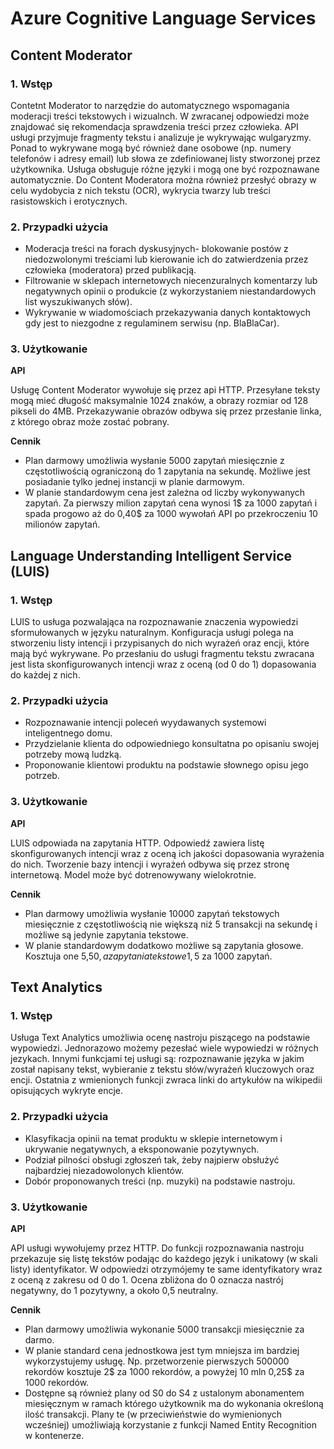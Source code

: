 # Azure Cognitive Language Services

## Content Moderator

### 1. Wstęp
Contetnt Moderator to narzędzie do automatycznego wspomagania moderacji treści tekstowych i wizualnch. 
W zwracanej odpowiedzi może znajdować się rekomendacja sprawdzenia treści przez człowieka.
API usługi przyjmuje fragmenty tekstu i analizuje je wykrywając  wulgaryzmy.
Ponad to wykrywane mogą być również dane osobowe (np. numery telefonów i adresy email) lub słowa ze zdefiniowanej listy stworzonej przez użytkownika.
Usługa obsługuje różne języki i mogą one być rozpoznawane automatycznie.
Do Content Moderatora można również przesłyć obrazy w celu wydobycia z nich tekstu (OCR), wykrycia twarzy lub treści rasistowskich i erotycznych.

### 2. Przypadki użycia

* Moderacja treści na forach dyskusyjnych- blokowanie postów z niedozwolonymi treściami lub kierowanie ich do zatwierdzenia przez człowieka (moderatora) przed publikacją.
* Filtrowanie w sklepach internetowych niecenzuralnych komentarzy lub negatywnych opinii o produkcie (z wykorzystaniem niestandardowych list wyszukiwanych słów).
* Wykrywanie w wiadomościach przekazywania danych kontaktowych gdy jest to niezgodne z regulaminem serwisu (np. BlaBlaCar).

### 3. Użytkowanie

**API**

Usługę Content Moderator wywołuje się przez api HTTP. Przesyłane teksty mogą mieć długość maksymalnie 1024 znaków, a obrazy rozmiar od 128 pikseli do 4MB. Przekazywanie obrazów odbywa się przez przesłanie linka, z którego obraz może zostać pobrany.

**Cennik**

* Plan darmowy umożliwia wysłanie 5000 zapytań miesięcznie z częstotliwością ograniczoną do 1 zapytania na sekundę. Możliwe jest posiadanie tylko jednej instancji w planie darmowym.
* W planie standardowym cena jest zależna od liczby wykonywanych zapytań. Za pierwszy milion zapytań cena wynosi 1$ za 1000 zapytań i spada progowo aż do 0,40$ za 1000 wywołań API po przekroczeniu 10 milionów zapytań.

## Language Understanding Intelligent Service (LUIS)

### 1. Wstęp

LUIS to usługa pozwalająca na rozpoznawanie znaczenia wypowiedzi sformułowanych w języku naturalnym. 
Konfiguracja usługi polega na stworzeniu listy intencji i przypisanych do nich wyrażeń oraz encji, które mają być wykrywane.
Po przesłaniu do usługi fragmentu tekstu zwracana jest lista skonfigurowanych intencji wraz z oceną (od 0 do 1) dopasowania do każdej z nich. 

### 2. Przypadki użycia

* Rozpoznawanie intencji poleceń wyydawanych systemowi inteligentnego domu.
* Przydzielanie klienta do odpowiedniego konsultatna po opisaniu swojej potrzeby mową ludzką.
* Proponowanie klientowi produktu na podstawie słownego opisu jego potrzeb.

### 3. Użytkowanie

**API**

LUIS odpowiada na zapytania HTTP. Odpowiedź zawiera listę skonfigurowanych intencji wraz z oceną ich jakości dopasowania wyrażenia do nich.
Tworzenie bazy intencji i wyrażeń odbywa się przez stronę internetową.
Model może być dotrenowywany wielokrotnie.

**Cennik**

* Plan darmowy umożliwia wysłanie 10000 zapytań tekstowych miesięcznie z częstotliwością nie większą niż 5 transakcji  na sekundę i możliwe są jedynie zapytania tekstowe.
* W planie standardowym dodatkowo możliwe są zapytania głosowe. Kosztuja one 5,50$, a zapytania tekstowe 1,5$ za 1000 zapytań.

## Text Analytics

### 1. Wstęp

Usługa Text Analytics umożliwia ocenę nastroju piszącego na podstawie wypowiedzi. 
Jednorazowo możemy pezesłać wiele wypowiedzi w różnych jezykach.
Innymi funkcjami tej usługi są: rozpoznawanie języka w jakim został napisany tekst, wybieranie z tekstu słów/wyrażeń kluczowych oraz encji.
Ostatnia z wmienionych funkcji zwraca linki do artykułów na wikipedii opisujących wykryte encje.

### 2. Przypadki użycia

* Klasyfikacja opinii na temat produktu w sklepie internetowym i ukrywanie negatywnych, a eksponowanie pozytywnych.
* Podział pilności obsługi zgłoszeń tak, żeby najpierw obsłużyć najbardziej niezadowolonych klientów.
* Dobór proponowanych treści (np. muzyki) na podstawie nastroju.

### 3. Użytkowanie

**API**

API usługi wywołujemy przez HTTP. Do funkcji rozpoznawania nastroju przekazuje się listę tekstów  podając do każdego język i unikatowy (w skali listy) identyfikator. W odpowiedzi otrzymójemy te same identyfikatory wraz z oceną z zakresu od 0 do 1. Ocena zbliżona do 0 oznacza nastrój negatywny, do 1 pozytywny, a około 0,5 neutralny.

**Cennik**

* Plan darmowy umożliwia wykonanie 5000 transakcji miesięcznie za darmo.
* W planie standard cena jednostkowa jest tym mniejsza im bardziej wykorzystujemy usługę. Np. przetworzenie pierwszych 500000 rekordów kosztuje 2$ za 1000 rekordów, a powyżej 10 mln 0,25$ za 1000 rekordów.
* Dostępne są również plany od S0 do S4 z ustalonym abonamentem miesięcznym w ramach którego użytkownik ma do wykonania określoną ilość transakcji. Plany te (w przeciwieństwie do wymienionych wcześniej) umożliwiają korzystanie z funkcji Named Entity Recognition w kontenerze.
